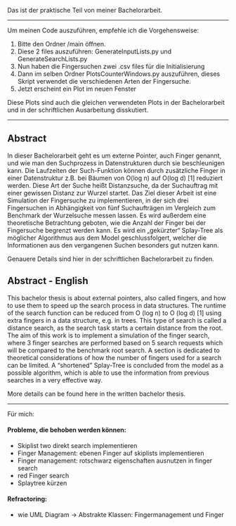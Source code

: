 Das ist der praktische Teil von meiner Bachelorarbeit. 

---

Um meinen Code auszuführen, empfehle ich die Vorgehensweise:
1.	Bitte den Ordner /main öffnen.
2.	Diese 2 files auszuführen: GenerateInputLists.py und GenerateSearchLists.py
3.	Nun haben die Fingersuchen zwei .csv files für die Initialisierung
4.	Dann im selben Ordner PlotsCounterWindows.py auszuführen, dieses Skript verwendet die verschiedenen Arten der Fingersuche.
5.	Jetzt erscheint ein Plot im neuen Fenster

Diese Plots sind auch die gleichen verwendeten Plots in der Bachelorarbeit und in der schriftlichen Ausarbeitung disskutiert.

---
## Abstract
In dieser Bachelorarbeit geht es um externe Pointer, auch Finger genannt, und wie man den Suchprozess in Datenstrukturen durch sie beschleunigen kann. Die Laufzeiten der Such-Funktion können durch zusätzliche Finger in einer Datenstruktur z.B. bei Bäumen von O(log n) auf O(log d) [1] reduziert werden. Diese Art der Suche heißt Distanzsuche, da der Suchauftrag mit einer gewissen Distanz zur Wurzel startet. 
Das Ziel dieser Arbeit ist eine Simulation der Fingersuche zu implementieren, in der sich drei Fingersuchen in Abhängigkeit von fünf Suchaufträgen im Vergleich zum Benchmark der Wurzelsuche messen lassen. 
Es wird außerdem eine theoretische Betrachtung geboten, wie die Anzahl der Finger bei der Fingersuche begrenzt werden kann. Es wird ein „gekürzter“ Splay-Tree als möglicher Algorithmus aus dem Model geschlussfolgert, welcher die Informationen aus den vergangenen Suchen besonders gut nutzen kann.

Genauere Details sind hier in der schriftlichen Bachelorarbeit zu finden.

## Abstract - English
This bachelor thesis is about external pointers, also called fingers, and how to use them to speed up the search process in data structures. The runtime of the search function can be reduced from O (log n) to O (log d) [1] using extra fingers in a data structure, e.g. in trees. This type of search is called a distance search, as the search task starts a certain distance from the root.
The aim of this work is to implement a simulation of the finger search, where 3 finger searches are performed based on 5 search requests which will be compared to the benchmark root search. 
A section is dedicated to theoretical considerations of how the number of fingers used for a search can be limited. A “shortened” Splay-Tree is concluded from the model as a possible algorithm, which is able to use the information from previous searches in a very effective way.

More details can be found here in the written bachelor thesis.

---
Für mich:
#### Probleme, die behoben werden können:

- Skiplist two direkt search implementieren
- Finger Management: ebenen Finger auf skiplists implementieren
- Finger management: rotschwarz eigenschaften ausnutzen in finger search
- red Finger search
- Splaytree kürzen

#### Refractoring:
- wie UML Diagram -> Abstrakte Klassen: Fingermanagement und Finger 
